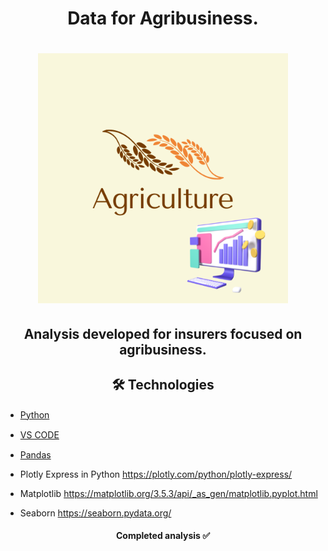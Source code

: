 <h1 align="center">
Data for Agribusiness.
</h1>

<h1 align="center">
<img src= "Agriculture.Logo.png" width="400" height="400" />
</h1>

<h2 align="center">
Analysis developed for insurers focused on agribusiness. 
</h2>



<h2 align="center">
 🛠 Technologies
</h2>


-  [Python](https://www.python.org/) <img src="https://cdn.jsdelivr.net/gh/devicons/devicon/icons/python/python-original.svg" width="20" height="15" />
-  [VS CODE](https://code.visualstudio.com/) <img src="https://cdn.jsdelivr.net/gh/devicons/devicon/icons/vscode/vscode-original.svg" width="20" height="15" />
- [Pandas](https://pandas.pydata.org/) <img src="https://cdn.jsdelivr.net/gh/devicons/devicon/icons/pandas/pandas-original.svg" width="20" height="15" />  
            
          

- Plotly Express in Python https://plotly.com/python/plotly-express/

- Matplotlib https://matplotlib.org/3.5.3/api/_as_gen/matplotlib.pyplot.html

- Seaborn https://seaborn.pydata.org/

<h4 align="center"> 
	 Completed analysis ✅
</h4>
